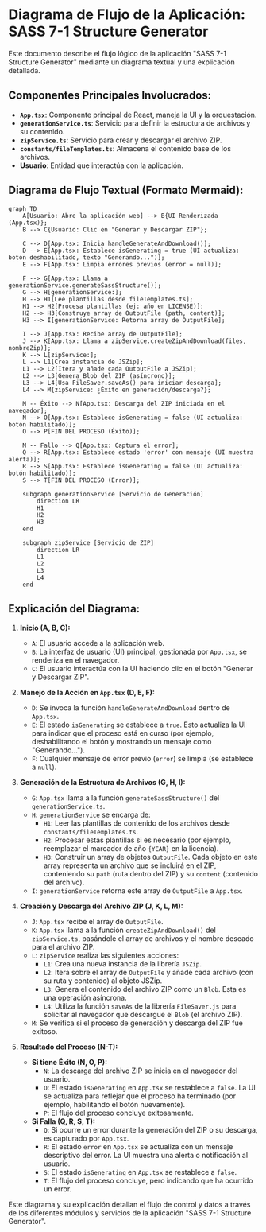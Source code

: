 
# Diagrama de Flujo de la Aplicación: SASS 7-1 Structure Generator

Este documento describe el flujo lógico de la aplicación "SASS 7-1 Structure Generator" mediante un diagrama textual y una explicación detallada.

## Componentes Principales Involucrados:

*   **`App.tsx`**: Componente principal de React, maneja la UI y la orquestación.
*   **`generationService.ts`**: Servicio para definir la estructura de archivos y su contenido.
*   **`zipService.ts`**: Servicio para crear y descargar el archivo ZIP.
*   **`constants/fileTemplates.ts`**: Almacena el contenido base de los archivos.
*   **Usuario**: Entidad que interactúa con la aplicación.

## Diagrama de Flujo Textual (Formato Mermaid):

```mermaid
graph TD
    A[Usuario: Abre la aplicación web] --> B{UI Renderizada (App.tsx)};
    B --> C{Usuario: Clic en "Generar y Descargar ZIP"};

    C --> D[App.tsx: Inicia handleGenerateAndDownload()];
    D --> E[App.tsx: Establece isGenerating = true (UI actualiza: botón deshabilitado, texto "Generando...")];
    E --> F[App.tsx: Limpia errores previos (error = null)];

    F --> G[App.tsx: Llama a generationService.generateSassStructure()];
    G --> H[generationService:];
    H --> H1[Lee plantillas desde fileTemplates.ts];
    H1 --> H2[Procesa plantillas (ej: año en LICENSE)];
    H2 --> H3[Construye array de OutputFile (path, content)];
    H3 --> I[generationService: Retorna array de OutputFile];

    I --> J[App.tsx: Recibe array de OutputFile];
    J --> K[App.tsx: Llama a zipService.createZipAndDownload(files, nombreZip)];
    K --> L[zipService:];
    L --> L1[Crea instancia de JSZip];
    L1 --> L2[Itera y añade cada OutputFile a JSZip];
    L2 --> L3[Genera Blob del ZIP (asíncrono)];
    L3 --> L4[Usa FileSaver.saveAs() para iniciar descarga];
    L4 --> M{zipService: ¿Éxito en generación/descarga?};

    M -- Éxito --> N[App.tsx: Descarga del ZIP iniciada en el navegador];
    N --> O[App.tsx: Establece isGenerating = false (UI actualiza: botón habilitado)];
    O --> P[FIN DEL PROCESO (Éxito)];

    M -- Fallo --> Q[App.tsx: Captura el error];
    Q --> R[App.tsx: Establece estado 'error' con mensaje (UI muestra alerta)];
    R --> S[App.tsx: Establece isGenerating = false (UI actualiza: botón habilitado)];
    S --> T[FIN DEL PROCESO (Error)];

    subgraph generationService [Servicio de Generación]
        direction LR
        H1
        H2
        H3
    end

    subgraph zipService [Servicio de ZIP]
        direction LR
        L1
        L2
        L3
        L4
    end
```

## Explicación del Diagrama:

1.  **Inicio (A, B, C):**
    *   `A`: El usuario accede a la aplicación web.
    *   `B`: La interfaz de usuario (UI) principal, gestionada por `App.tsx`, se renderiza en el navegador.
    *   `C`: El usuario interactúa con la UI haciendo clic en el botón "Generar y Descargar ZIP".

2.  **Manejo de la Acción en `App.tsx` (D, E, F):**
    *   `D`: Se invoca la función `handleGenerateAndDownload` dentro de `App.tsx`.
    *   `E`: El estado `isGenerating` se establece a `true`. Esto actualiza la UI para indicar que el proceso está en curso (por ejemplo, deshabilitando el botón y mostrando un mensaje como "Generando...").
    *   `F`: Cualquier mensaje de error previo (`error`) se limpia (se establece a `null`).

3.  **Generación de la Estructura de Archivos (G, H, I):**
    *   `G`: `App.tsx` llama a la función `generateSassStructure()` del `generationService.ts`.
    *   `H`: `generationService` se encarga de:
        *   `H1`: Leer las plantillas de contenido de los archivos desde `constants/fileTemplates.ts`.
        *   `H2`: Procesar estas plantillas si es necesario (por ejemplo, reemplazar el marcador de año `{YEAR}` en la licencia).
        *   `H3`: Construir un array de objetos `OutputFile`. Cada objeto en este array representa un archivo que se incluirá en el ZIP, conteniendo su `path` (ruta dentro del ZIP) y su `content` (contenido del archivo).
    *   `I`: `generationService` retorna este array de `OutputFile` a `App.tsx`.

4.  **Creación y Descarga del Archivo ZIP (J, K, L, M):**
    *   `J`: `App.tsx` recibe el array de `OutputFile`.
    *   `K`: `App.tsx` llama a la función `createZipAndDownload()` del `zipService.ts`, pasándole el array de archivos y el nombre deseado para el archivo ZIP.
    *   `L`: `zipService` realiza las siguientes acciones:
        *   `L1`: Crea una nueva instancia de la librería `JSZip`.
        *   `L2`: Itera sobre el array de `OutputFile` y añade cada archivo (con su ruta y contenido) al objeto JSZip.
        *   `L3`: Genera el contenido del archivo ZIP como un `Blob`. Esta es una operación asíncrona.
        *   `L4`: Utiliza la función `saveAs` de la librería `FileSaver.js` para solicitar al navegador que descargue el `Blob` (el archivo ZIP).
    *   `M`: Se verifica si el proceso de generación y descarga del ZIP fue exitoso.

5.  **Resultado del Proceso (N-T):**
    *   **Si tiene Éxito (N, O, P):**
        *   `N`: La descarga del archivo ZIP se inicia en el navegador del usuario.
        *   `O`: El estado `isGenerating` en `App.tsx` se restablece a `false`. La UI se actualiza para reflejar que el proceso ha terminado (por ejemplo, habilitando el botón nuevamente).
        *   `P`: El flujo del proceso concluye exitosamente.
    *   **Si Falla (Q, R, S, T):**
        *   `Q`: Si ocurre un error durante la generación del ZIP o su descarga, es capturado por `App.tsx`.
        *   `R`: El estado `error` en `App.tsx` se actualiza con un mensaje descriptivo del error. La UI muestra una alerta o notificación al usuario.
        *   `S`: El estado `isGenerating` en `App.tsx` se restablece a `false`.
        *   `T`: El flujo del proceso concluye, pero indicando que ha ocurrido un error.

Este diagrama y su explicación detallan el flujo de control y datos a través de los diferentes módulos y servicios de la aplicación "SASS 7-1 Structure Generator".
